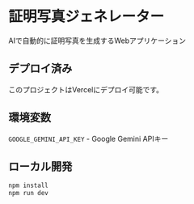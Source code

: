 # 証明写真ジェネレーター

AIで自動的に証明写真を生成するWebアプリケーション

## デプロイ済み

このプロジェクトはVercelにデプロイ可能です。

## 環境変数

`GOOGLE_GEMINI_API_KEY` - Google Gemini APIキー

## ローカル開発

```bash
npm install
npm run dev
```
